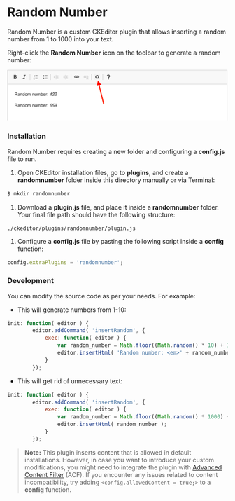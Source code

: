 # Random Number

Random Number is a custom CKEditor plugin that allows inserting a random number from 1 to 1000 into your text.  

Right-click the **Random Number** icon on the toolbar to generate a random number:  

![button](./doc/images/button.png)

### Installation

Random Number requires creating a new folder and configuring a **config.js** file to run.

1. Open CKEditor installation files, go to **plugins**, and create a **randomnumber** folder inside this directory manually or via Terminal:

```sh
$ mkdir randomnumber
```

1. Download a **plugin.js** file, and place it inside a **randomnumber** folder. Your final file path should have the following structure:

```sh
./ckeditor/plugins/randomnumber/plugin.js
```

1. Configure a **config.js** file by pasting the following script inside a **config** function:

```javascript
config.extraPlugins = 'randomnumber';
```
### Development

You can modify the source code as per your needs. For example:

* This will generate numbers from 1-10:

```javascript
init: function( editor ) {
        editor.addCommand( 'insertRandom', {
            exec: function( editor ) {
                var random_number = Math.floor((Math.random() * 10) + 1);
                editor.insertHtml( 'Random number: <em>' + random_number + ' </em>');
            }
        });
```

* This will get rid of unnecessary text:

```js
init: function( editor ) {
        editor.addCommand( 'insertRandom', {
            exec: function( editor ) {
                var random_number = Math.floor((Math.random() * 1000) + 1);
                editor.insertHtml( random_number );
            }
        });
```

> **Note:** This plugin inserts content that is allowed in default installations. However, in case you want to introduce your custom modifications, you might need to integrate the plugin with [Advanced Content Filter](https://ckeditor.com/docs/ckeditor4/latest/guide/dev_acf.html) (ACF). If you encounter any issues related to content incompatibility, try adding `<config.allowedContent = true;>` to a **config** function.